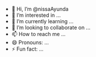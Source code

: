 - 👋 Hi, I’m @nissaAyunda
- 👀 I’m interested in ...
- 🌱 I’m currently learning ...
- 💞️ I’m looking to collaborate on ...
- 📫 How to reach me ...
- 😄 Pronouns: ...
- ⚡ Fun fact: ...

<!---
nissaAyunda/nissaAyunda is a ✨ special ✨ repository because its `README.md` (this file) appears on your GitHub profile.
You can click the Preview link to take a look at your changes.
--->
